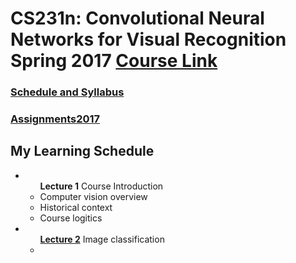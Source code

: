 # CS231n: Convolutional Neural Networks for Visual Recognition Spring 2017 [Course Link](http://cs231n.stanford.edu/)


### [Schedule and Syllabus](http://cs231n.stanford.edu/syllabus.html)

### [Assignments2017](https://github.com/cs231n/cs231n.github.io/tree/master/assignments/2017)

## My Learning Schedule

<ul>
<li>
	<ul><b>Lecture 1</b> Course Introduction 
		<li>Computer vision overview</li>
		<li>Historical context</li>
		<li>Course logitics</li>
	</ul>
</li>
<li>
	<ul><a href='https://www.youtube.com/watch?v=OoUX-nOEjG0&list=PL3FW7Lu3i5JvHM8ljYj-zLfQRF3EO8sYv&t=1041'><b>Lecture 2</b></a> Image classification
		<li></li>
	</ul>
</li>
</ul>